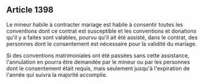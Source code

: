 Article 1398
----
Le mineur habile à contracter mariage est habile à consentir toutes les
conventions dont ce contrat est susceptible et les conventions et donations
qu'il y a faites sont valables, pourvu qu'il ait été assisté, dans le contrat,
des personnes dont le consentement est nécessaire pour la validité du mariage.

Si des conventions matrimoniales ont été passées sans cette assistance,
l'annulation en pourra être demandée par le mineur ou par les personnes dont le
consentement était requis, mais seulement jusqu'à l'expiration de l'année qui
suivra la majorité accomplie.
